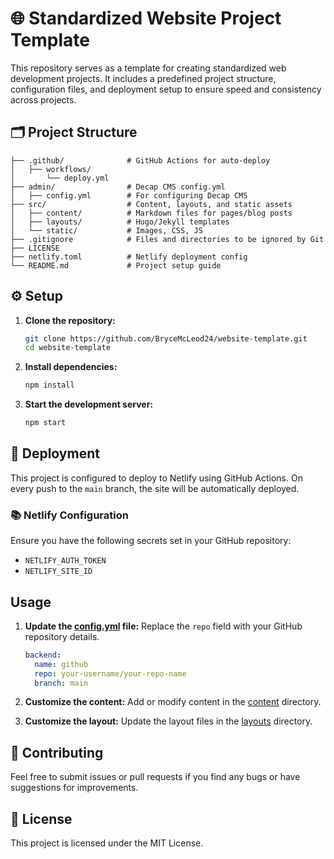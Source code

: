 # 🌐 Standardized Website Project Template
This repository serves as a template for creating standardized web development projects. It includes a predefined project structure, configuration files, and deployment setup to ensure speed and consistency across projects.

## 🗂️ Project Structure
```
├── .github/              # GitHub Actions for auto-deploy
│   ├── workflows/
│       └── deploy.yml
├── admin/                # Decap CMS config.yml  
│   ├── config.yml        # For configuring Decap CMS
├── src/                  # Content, layouts, and static assets
│   ├── content/          # Markdown files for pages/blog posts  
│   ├── layouts/          # Hugo/Jekyll templates  
│   └── static/           # Images, CSS, JS
├── .gitignore            # Files and directories to be ignored by Git
├── LICENSE
├── netlify.toml          # Netlify deployment config  
└── README.md             # Project setup guide  
```

## ⚙️ Setup
1. **Clone the repository:**
    ```sh
    git clone https://github.com/BryceMcLeod24/website-template.git
    cd website-template
    ```

2. **Install dependencies:**
    ```sh
    npm install
    ```

3. **Start the development server:**
    ```sh
    npm start
    ```

## 🚀 Deployment
This project is configured to deploy to Netlify using GitHub Actions. On every push to the `main` branch, the site will be automatically deployed.

### 📚 Netlify Configuration
Ensure you have the following secrets set in your GitHub repository:
- `NETLIFY_AUTH_TOKEN`
- `NETLIFY_SITE_ID`

## Usage
1. **Update the [config.yml](http://_vscodecontentref_/6) file:**
    Replace the `repo` field with your GitHub repository details.
    ```yml
    backend:
      name: github
      repo: your-username/your-repo-name
      branch: main
    ```

2. **Customize the content:**
    Add or modify content in the [content](http://_vscodecontentref_/7) directory.

3. **Customize the layout:**
    Update the layout files in the [layouts](http://_vscodecontentref_/8) directory.

## 🤝 Contributing
Feel free to submit issues or pull requests if you find any bugs or have suggestions for improvements.

## 📜 License
This project is licensed under the MIT License.
